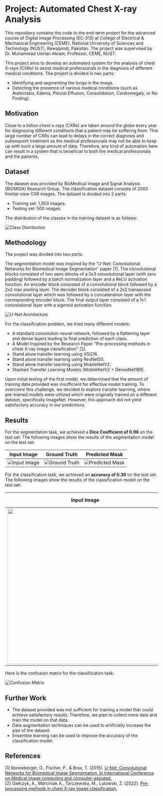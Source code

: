 # Project: Automated Chest X-ray Analysis

This repository contains the code to the end-term project for the advanced course of Digital Image Processing (EC-312) at College of Electrical & Mechanical Engineering (CEME), National University of Sciences and Technology (NUST), Rawalpindi, Pakistan. The project was supervised by Dr. Muhammad Usman Akram, Professor, CEME, NUST.

This project aims to develop an automated system for the analysis of chest X-rays (CXRs) to assist medical professionals in the diagnosis of different medical conditions. The project is divided in two parts:

* Identifying and segmenting the lungs in the image.
* Detecting the presence of various medical conditions (such as Atelectasis, Edema, Pleural Effusion, Consolidation, Cardiomegaly, or No Finding).

## Motivation

Close to a billion chest x-rays (CXRs) are taken around the globe every year for diagnosing different conditions that a patient may be suffering from. This large number of CXRs can lead to delays in the correct diagnosis and subsequent treatment as the medical professionals may not be able to keep up with such a large amount of data. Therefore, any kind of automation here can result in a system that is beneficial to both the medical professionals and the patients.

## Dataset

The dataset was provided by BioMedical Image and Signal Analysis (BIOMISA) Research Group. The classification dataset consists of 2003 frontal-view CXR images. The dataset is divided into 2 parts:

* Training set: 1,503 images.
* Testing set: 500 images.

The distribution of the classes in the training dataset is as follows:

![Class Distribution](https://iili.io/HNlFNIV.png)

## Methodology
The project was divided into two parts:

The segmentation model was inspired by the "U-Net: Convolutional Networks for Biomedical Image Segmentation" paper [1]. The convolutional blocks consisted of two semi-blocks of a 3x3 convolutional layer (with zero padding) followed by a batch normalization layer and a ReLU activation function. An encoder block consisted of a convolutional block followed by a 2x2 max pooling layer. The decoder block consisted of a 2x2 transposed convolutional layer which was followed by a concatenation layer with the corresponding encoder block. The final output layer consisted of a 1x1 convolutional layer with a sigmoid activation function.

![U-Net Architecture](https://iili.io/HNc80aR.png)

For the classification problem, we tried many different models:

* A standard convolution neural network, followed by a flattening layer and dense layers leading to final prediction of each class.
* A Model Inspired by the Research Paper "Pre-processing methods in chest X-ray image classification" [2].
* Stand alone transfer learning using VGG16.
* Stand alone transfer learning using ResNet50.
* Stand alone transfer learning using MobileNetV2.
* Stacked Transfer Learning Models (MobileNetV2 + DenseNet169).

Upon initial testing of the first model, we determined that the amount of training data provided was insufficient for effective model training. To overcome this challenge, we decided to explore transfer learning, where pre-trained models were utilized which were originally trained on a different dataset, specifically ImageNet. However, this approach did not yield satisfactory accuracy in our predictions.

## Results

For the segmentation task, we achieved a **Dice Coefficient of 0.96** on the test set. The following images show the results of the segmentation model on the test set:

<!-- ![Segmentation Results]() -->
Input Image            | Ground Truth           | Predicted Mask 
:-------------------------:|:-------------------------:|:-------------------------:
![Input Image](https://iili.io/HNcruUJ.png)  |  ![Ground Truth](https://iili.io/HNcrOW7.png)  |  ![Predicted Mask](https://iili.io/HNcrvfe.png)


For the classification task, we achieved an **accuracy of 0.39** on the test set. The following images show the results of the classification model on the test set:

<!-- ![Classification Results]() -->
Input Image            | True Label           | Predicted Label 
:-----:|:-------------------------:|:-------------------------:
<img src="https://iili.io/HNcsecX.jpg" width="512" height="512">  |  **Atelectasis**  |  **Atelectasis**

Here is the confusion matrix for the classification task:

![Confusion Matrix](https://iili.io/HNcimGI.png)

## Further Work

* The dataset provided was not sufficient for training a model that could achieve satisfactory results. Therefore, we plan to collect more data and train the model on that data.
* Data augmentation techniques can be used to artificially increase the size of the dataset.
* Ensemble learning can be used to improve the accuracy of the classification model.

## References

[1] Ronneberger, O., Fischer, P., & Brox, T. (2015). [U-Net: Convolutional Networks for Biomedical Image Segmentation. In International Conference on Medical image computing and computer-assisted.](https://arxiv.org/abs/1505.04597) \
[2] Giełczyk, A., Marciniak A., Tarczewska, M., Lutowski, Z. (2022). [Pre-processing methods in chest X-ray image classification.](https://doi.org/10.1371/journal.pone.0265949)

